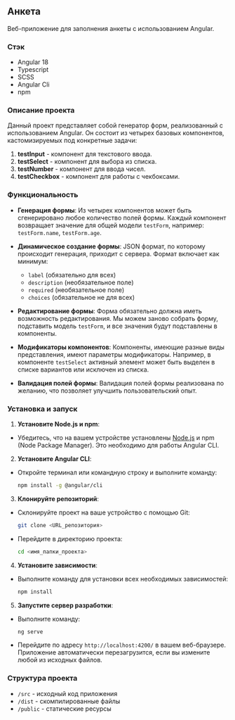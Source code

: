 ## Анкета

Веб-приложение для заполнения анкеты с использованием Angular.

### Стэк

- Angular 18
- Typescript
- SCSS
- Angular Cli
- npm

### Описание проекта

Данный проект представляет собой генератор форм, 
реализованный с использованием Angular. 
Он состоит из четырех базовых компонентов, 
кастомизируемых под конкретные задачи:

1. **testInput** - компонент для текстового ввода.
2. **testSelect** - компонент для выбора из списка.
3. **testNumber** - компонент для ввода чисел.
4. **testCheckbox** - компонент для работы с чекбоксами.

### Функциональность

- **Генерация формы**: Из четырех компонентов может быть сгенерировано любое количество полей формы. Каждый компонент возвращает значение для общей модели `testForm`, например: `testForm.name`, `testForm.age`.

- **Динамическое создание формы**: JSON формат, по которому происходит генерация, приходит с сервера. Формат включает как минимум:
  - `label` (обязательно для всех)
  - `description` (необязательное поле)
  - `required` (необязательное поле)
  - `choices` (обязательное не для всех)

- **Редактирование формы**: Форма обязательно должна иметь возможность редактирования. Мы можем заново собрать форму, подставить модель `testForm`, и все значения будут подставлены в компоненты.

- **Модификаторы компонентов**: Компоненты, имеющие разные виды представления, имеют параметры модификаторы. Например, в компоненте `testSelect` активный элемент может быть выделен в списке вариантов или исключен из списка.

- **Валидация полей формы**: Валидация полей формы реализована по желанию, что позволяет улучшить пользовательский опыт.

### Установка и запуск

1. **Установите Node.js и npm**:
  - Убедитесь, что на вашем устройстве установлены [Node.js](https://nodejs.org/) и npm (Node Package Manager). Это необходимо для работы Angular CLI.

2. **Установите Angular CLI**:
  - Откройте терминал или командную строку и выполните команду:
    ```bash
    npm install -g @angular/cli
    ```

3. **Клонируйте репозиторий**:
  - Склонируйте проект на ваше устройство с помощью Git:
    ```bash
    git clone <URL_репозитория>
    ```
  - Перейдите в директорию проекта:
    ```bash
    cd <имя_папки_проекта>
    ```

4. **Установите зависимости**:
  - Выполните команду для установки всех необходимых зависимостей:
    ```bash
    npm install
    ```

5. **Запустите сервер разработки**:
  - Выполните команду:
    ```bash
    ng serve
    ```
  - Перейдите по адресу `http://localhost:4200/` в вашем веб-браузере. Приложение автоматически перезагрузится, если вы измените любой из исходных файлов.

### Структура проекта

- `/src` - исходный код приложения
- `/dist` - скомпилированные файлы
- `/public` - статические ресурсы
